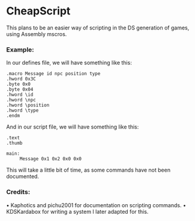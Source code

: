 # CheapScript
This plans to be an easier way of scripting in the DS generation of games, using Assembly mscros.

### Example:
In our defines file, we will have something like this:
``` 
.macro Message id npc position type 
.hword 0x3C
.byte 0x0
.byte 0x04
.hword \id
.hword \npc
.hword \position
.hword \type
.endm
```

And in our script file, we will have something like this:
```
.text
.thumb

main:
     Message 0x1 0x2 0x0 0x0
```

This will take a little bit of time, as some commands have not been documented.


### Credits:
• Kaphotics and pichu2001 for documentation on scripting commands.
• KDSKardabox for writing a system I later adapted for this.
